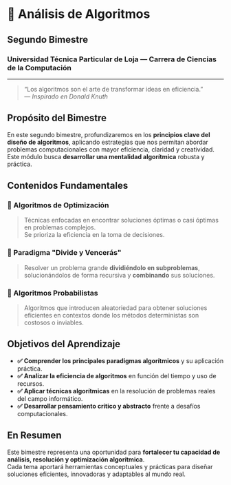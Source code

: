 
# 📘 Análisis de Algoritmos  
## Segundo Bimestre  
### Universidad Técnica Particular de Loja — Carrera de Ciencias de la Computación  

---

> “Los algoritmos son el arte de transformar ideas en eficiencia.”  
> — *Inspirado en Donald Knuth*


## Propósito del Bimestre

En este segundo bimestre, profundizaremos en los **principios clave del diseño de algoritmos**, aplicando estrategias que nos permitan abordar problemas computacionales con mayor eficiencia, claridad y creatividad.  
Este módulo busca **desarrollar una mentalidad algorítmica** robusta y práctica.

## Contenidos Fundamentales

### 🔹 Algoritmos de Optimización
> Técnicas enfocadas en encontrar soluciones óptimas o casi óptimas en problemas complejos.  
> Se prioriza la eficiencia en la toma de decisiones.

### 🔹 Paradigma "Divide y Vencerás"
> Resolver un problema grande **dividiéndolo en subproblemas**, solucionándolos de forma recursiva y **combinando** sus soluciones.

### 🔹 Algoritmos Probabilistas
> Algoritmos que introducen aleatoriedad para obtener soluciones eficientes en contextos donde los métodos deterministas son costosos o inviables.


##  Objetivos del Aprendizaje

- **✅ Comprender los principales paradigmas algorítmicos** y su aplicación práctica.
- **✅ Analizar la eficiencia de algoritmos** en función del tiempo y uso de recursos.
- **✅ Aplicar técnicas algorítmicas** en la resolución de problemas reales del campo informático.
- **✅ Desarrollar pensamiento crítico y abstracto** frente a desafíos computacionales.


## En Resumen

Este bimestre representa una oportunidad para **fortalecer tu capacidad de análisis, resolución y optimización algorítmica**.  
Cada tema aportará herramientas conceptuales y prácticas para diseñar soluciones eficientes, innovadoras y adaptables al mundo real.

